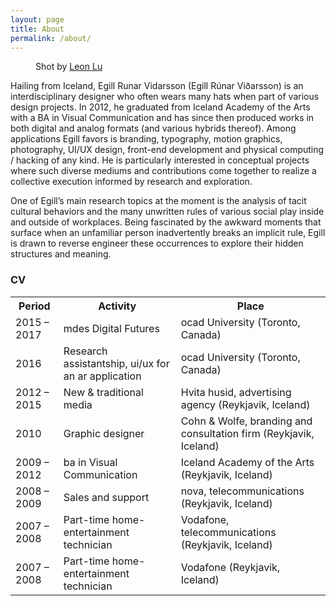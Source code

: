 ```yaml
---
layout: page
title: About
permalink: /about/
---
```

<figure>
	<img src="https://dl.dropboxusercontent.com/s/6xpt7tkc69b2n9q/Egill-happy-075A9896-bw-1.jpg?dl=0" alt="" />
	<figcaption>Shot by <a href="http://www.madebyleon.co" target="_blank">Leon Lu</a></figcaption>
</figure>

Hailing from Iceland, Egill Runar Vidarsson (Egill Rúnar Viðarsson) is an interdisciplinary designer who often wears many hats when part of various design projects. In 2012, he graduated from Iceland Academy of the Arts with a BA in Visual Communication and has since then produced works in both digital and analog formats (and various hybrids thereof). Among applications Egill favors is branding, typography, motion graphics, photography, UI/UX design, front-end development and physical computing / hacking of any kind. He is particularly interested in conceptual projects where such diverse mediums and contributions come together to realize a collective execution informed by research and exploration.

One of Egill’s main research topics at the moment is the analysis of tacit cultural behaviors and the many unwritten rules of various social play inside and outside of workplaces. Being fascinated by the awkward moments that surface when an unfamiliar person inadvertently breaks an implicit rule, Egill is drawn to reverse engineer these occurrences to explore their hidden structures and meaning.

### CV

<table>
  <tr>
	<th>Period</th>
	<th>Activity</th>
	<th>Place</th>
  </tr>
  <tr>
	<td>2015 – 2017</td>
	<td><span class="post-smcps">md</span>es Digital Futures</td>
	<td><span class="post-smcps">ocad</span> University (Toronto, Canada)</td>
  </tr>
  <tr>
	<td>2016</td>
	<td>Research assistantship, <span class="post-smcps">ui/ux</span> for an <span class="post-smcps">ar</span> application</td>
	<td><span class="post-smcps">ocad</span> University (Toronto, Canada)</td>
  </tr>
  <tr>
	<td>2012 – 2015</td>
	<td>New &amp; traditional media</td>
	<td>Hvita husid, advertising agency (Reykjavik, Iceland)</td>
  </tr>
  <tr>
	<td>2010</td>
	<td>Graphic designer</td>
	<td>Cohn &amp; Wolfe, branding and consultation firm (Reykjavik, Iceland)</td>
  </tr>
  <tr>
	<td>2009 – 2012</td>
	<td><span class="post-smcps">ba</span> in Visual Communication</td>
	<td>Iceland Academy of the Arts (Reykjavik, Iceland)</td>
  </tr>
  <tr>
	<td>2008 – 2009</td>
	<td>Sales and support</td>
	<td><span class="post-smcps">nova</span>, telecommunications (Reykjavik, Iceland)</td>
  </tr>
  <tr>
	<td>2007 – 2008</td>
	<td>Part-time home-entertainment technician</td>
	<td>Vodafone, telecommunications (Reykjavik, Iceland)</td>
  </tr>
  <tr>
	<td>2007 – 2008</td>
	<td>Part-time home-entertainment technician</td>
	<td>Vodafone (Reykjavik, Iceland)</td>
  </tr>
</table>